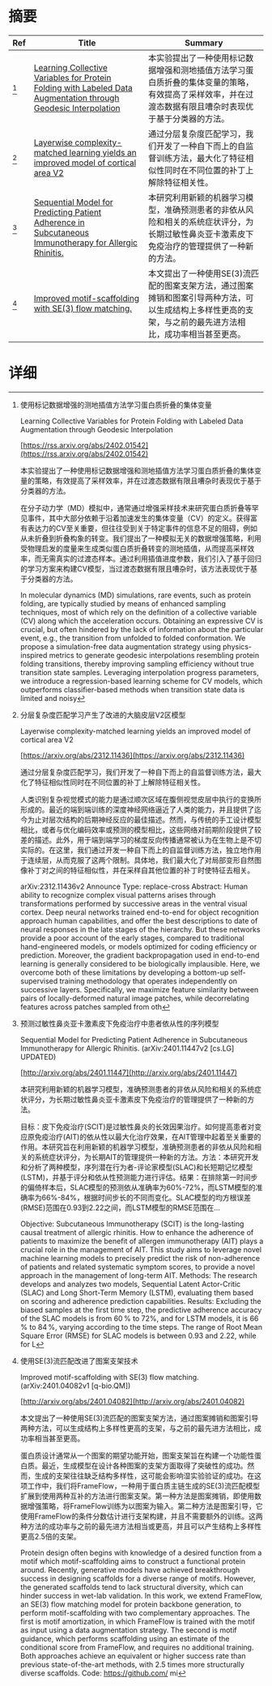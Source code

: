 # 摘要

| Ref | Title | Summary |
| --- | --- | --- |
| [^1] | [Learning Collective Variables for Protein Folding with Labeled Data Augmentation through Geodesic Interpolation](https://rss.arxiv.org/abs/2402.01542) | 本实验提出了一种使用标记数据增强和测地插值方法学习蛋白质折叠的集体变量的策略，有效提高了采样效率，并在过渡态数据有限且嘈杂时表现优于基于分类器的方法。 |
| [^2] | [Layerwise complexity-matched learning yields an improved model of cortical area V2](https://arxiv.org/abs/2312.11436) | 通过分层复杂度匹配学习，我们开发了一种自下而上的自监督训练方法，最大化了特征相似性同时在不同位置的补丁上解除特征相关性。 |
| [^3] | [Sequential Model for Predicting Patient Adherence in Subcutaneous Immunotherapy for Allergic Rhinitis.](http://arxiv.org/abs/2401.11447) | 本研究利用新颖的机器学习模型，准确预测患者的非依从风险和相关的系统症状评分，为长期过敏性鼻炎亚卡激素皮下免疫治疗的管理提供了一种新的方法。 |
| [^4] | [Improved motif-scaffolding with SE(3) flow matching.](http://arxiv.org/abs/2401.04082) | 本文提出了一种使用SE(3)流匹配的图案支架方法，通过图案摊销和图案引导两种方法，可以生成结构上多样性更高的支架，与之前的最先进方法相比，成功率相当甚至更高。 |

# 详细

[^1]: 使用标记数据增强的测地插值方法学习蛋白质折叠的集体变量

    Learning Collective Variables for Protein Folding with Labeled Data Augmentation through Geodesic Interpolation

    [https://rss.arxiv.org/abs/2402.01542](https://rss.arxiv.org/abs/2402.01542)

    本实验提出了一种使用标记数据增强和测地插值方法学习蛋白质折叠的集体变量的策略，有效提高了采样效率，并在过渡态数据有限且嘈杂时表现优于基于分类器的方法。

    

    在分子动力学（MD）模拟中，通常通过增强采样技术来研究蛋白质折叠等罕见事件，其中大部分依赖于沿着加速发生的集体变量（CV）的定义。获得富有表达力的CV至关重要，但往往受到关于特定事件的信息不足的阻碍，例如从未折叠到折叠构象的转变。我们提出了一种模拟无关的数据增强策略，利用受物理启发的度量来生成类似蛋白质折叠转变的测地插值，从而提高采样效率，而无需真实的过渡态样本。通过利用插值进度参数，我们引入了基于回归的学习方案来构建CV模型，当过渡态数据有限且嘈杂时，该方法表现优于基于分类器的方法。

    In molecular dynamics (MD) simulations, rare events, such as protein folding, are typically studied by means of enhanced sampling techniques, most of which rely on the definition of a collective variable (CV) along which the acceleration occurs. Obtaining an expressive CV is crucial, but often hindered by the lack of information about the particular event, e.g., the transition from unfolded to folded conformation. We propose a simulation-free data augmentation strategy using physics-inspired metrics to generate geodesic interpolations resembling protein folding transitions, thereby improving sampling efficiency without true transition state samples. Leveraging interpolation progress parameters, we introduce a regression-based learning scheme for CV models, which outperforms classifier-based methods when transition state data is limited and noisy
    
[^2]: 分层复杂度匹配学习产生了改进的大脑皮层V2区模型

    Layerwise complexity-matched learning yields an improved model of cortical area V2

    [https://arxiv.org/abs/2312.11436](https://arxiv.org/abs/2312.11436)

    通过分层复杂度匹配学习，我们开发了一种自下而上的自监督训练方法，最大化了特征相似性同时在不同位置的补丁上解除特征相关性。

    

    人类识别复杂视觉模式的能力是通过顺次区域在腹侧视觉皮层中执行的变换所形成的。最近的端到端训练的深度神经网络逼近了人类的能力，并且提供了迄今为止对层次结构的后期神经反应的最佳描述。然而，与传统的手工设计模型相比，或者与优化编码效率或预测的模型相比，这些网络对前期阶段提供了较差的描述。此外，用于端到端学习的梯度反向传播通常被认为在生物上是不切实际的。在这里，我们通过开发一种自下而上的自监督训练方法，独立地作用于连续层，从而克服了这两个限制。具体地，我们最大化了对局部变形自然图像补丁对之间的特征相似性，并在采样自其他位置的补丁时使特征去相关。

    arXiv:2312.11436v2 Announce Type: replace-cross  Abstract: Human ability to recognize complex visual patterns arises through transformations performed by successive areas in the ventral visual cortex. Deep neural networks trained end-to-end for object recognition approach human capabilities, and offer the best descriptions to date of neural responses in the late stages of the hierarchy. But these networks provide a poor account of the early stages, compared to traditional hand-engineered models, or models optimized for coding efficiency or prediction. Moreover, the gradient backpropagation used in end-to-end learning is generally considered to be biologically implausible. Here, we overcome both of these limitations by developing a bottom-up self-supervised training methodology that operates independently on successive layers. Specifically, we maximize feature similarity between pairs of locally-deformed natural image patches, while decorrelating features across patches sampled from oth
    
[^3]: 预测过敏性鼻炎亚卡激素皮下免疫治疗中患者依从性的序列模型

    Sequential Model for Predicting Patient Adherence in Subcutaneous Immunotherapy for Allergic Rhinitis. (arXiv:2401.11447v2 [cs.LG] UPDATED)

    [http://arxiv.org/abs/2401.11447](http://arxiv.org/abs/2401.11447)

    本研究利用新颖的机器学习模型，准确预测患者的非依从风险和相关的系统症状评分，为长期过敏性鼻炎亚卡激素皮下免疫治疗的管理提供了一种新的方法。

    

    目标：皮下免疫治疗(SCIT)是过敏性鼻炎的长效因果治疗。如何提高患者对变应原免疫治疗(AIT)的依从性以最大化治疗效果，在AIT管理中起着至关重要的作用。本研究旨在利用新颖的机器学习模型，准确预测患者的非依从风险和相关的系统症状评分，为长期AIT的管理提供一种新的方法。方法：本研究开发和分析了两种模型，序列潜在行为者-评论家模型(SLAC)和长短期记忆模型(LSTM)，并基于评分和依从性预测能力进行评估。结果：在排除第一时间步的偏倚样本后，SLAC模型的预测依从准确率为60%-72%，而LSTM模型的准确率为66%-84%，根据时间步长的不同而变化。SLAC模型的均方根误差(RMSE)范围在0.93到2.22之间，而LSTM模型的RMSE范围在...

    Objective: Subcutaneous Immunotherapy (SCIT) is the long-lasting causal treatment of allergic rhinitis. How to enhance the adherence of patients to maximize the benefit of allergen immunotherapy (AIT) plays a crucial role in the management of AIT. This study aims to leverage novel machine learning models to precisely predict the risk of non-adherence of patients and related systematic symptom scores, to provide a novel approach in the management of long-term AIT.  Methods: The research develops and analyzes two models, Sequential Latent Actor-Critic (SLAC) and Long Short-Term Memory (LSTM), evaluating them based on scoring and adherence prediction capabilities.  Results: Excluding the biased samples at the first time step, the predictive adherence accuracy of the SLAC models is from $60\,\%$ to $72\%$, and for LSTM models, it is $66\,\%$ to $84\,\%$, varying according to the time steps. The range of Root Mean Square Error (RMSE) for SLAC models is between $0.93$ and $2.22$, while for L
    
[^4]: 使用SE(3)流匹配改进了图案支架技术

    Improved motif-scaffolding with SE(3) flow matching. (arXiv:2401.04082v1 [q-bio.QM])

    [http://arxiv.org/abs/2401.04082](http://arxiv.org/abs/2401.04082)

    本文提出了一种使用SE(3)流匹配的图案支架方法，通过图案摊销和图案引导两种方法，可以生成结构上多样性更高的支架，与之前的最先进方法相比，成功率相当甚至更高。

    

    蛋白质设计通常从一个图案的期望功能开始，图案支架旨在构建一个功能性蛋白质。最近，生成模型在设计各种图案的支架方面取得了突破性的成功。然而，生成的支架往往缺乏结构多样性，这可能会影响湿实验验证的成功。在这项工作中，我们将FrameFlow，一种用于蛋白质主链生成的SE(3)流匹配模型扩展到使用两种互补的方法进行图案支架。第一种方法是图案摊销，即使用数据增强策略，将FrameFlow训练为以图案为输入。第二种方法是图案引导，它使用FrameFlow的条件分数估计进行支架构建，并且不需要额外的训练。这两种方法的成功率与之前的最先进方法相当或更高，并且可以产生结构上多样性更高2.5倍的支架。

    Protein design often begins with knowledge of a desired function from a motif which motif-scaffolding aims to construct a functional protein around. Recently, generative models have achieved breakthrough success in designing scaffolds for a diverse range of motifs. However, the generated scaffolds tend to lack structural diversity, which can hinder success in wet-lab validation. In this work, we extend FrameFlow, an SE(3) flow matching model for protein backbone generation, to perform motif-scaffolding with two complementary approaches. The first is motif amortization, in which FrameFlow is trained with the motif as input using a data augmentation strategy. The second is motif guidance, which performs scaffolding using an estimate of the conditional score from FrameFlow, and requires no additional training. Both approaches achieve an equivalent or higher success rate than previous state-of-the-art methods, with 2.5 times more structurally diverse scaffolds. Code: https://github.com/ mi
    

